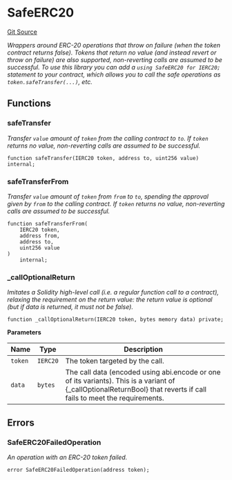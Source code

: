 # SafeERC20
[Git Source](https://github.com/moss-eth/zap/blob/d8297745ea2933770a4e56a10de9706c3d09942b/src/utils/SafeTransferERC20.sol)

*Wrappers around ERC-20 operations that throw on failure (when the token
contract returns false). Tokens that return no value (and instead revert or
throw on failure) are also supported, non-reverting calls are assumed to be
successful.
To use this library you can add a `using SafeERC20 for IERC20;` statement to
your contract,
which allows you to call the safe operations as `token.safeTransfer(...)`,
etc.*


## Functions
### safeTransfer

*Transfer `value` amount of `token` from the calling contract to
`to`. If `token` returns no value,
non-reverting calls are assumed to be successful.*


```solidity
function safeTransfer(IERC20 token, address to, uint256 value) internal;
```

### safeTransferFrom

*Transfer `value` amount of `token` from `from` to `to`, spending the
approval given by `from` to the
calling contract. If `token` returns no value, non-reverting calls are
assumed to be successful.*


```solidity
function safeTransferFrom(
    IERC20 token,
    address from,
    address to,
    uint256 value
)
    internal;
```

### _callOptionalReturn

*Imitates a Solidity high-level call (i.e. a regular function call to
a contract), relaxing the requirement
on the return value: the return value is optional (but if data is
returned, it must not be false).*


```solidity
function _callOptionalReturn(IERC20 token, bytes memory data) private;
```
**Parameters**

|Name|Type|Description|
|----|----|-----------|
|`token`|`IERC20`|The token targeted by the call.|
|`data`|`bytes`|The call data (encoded using abi.encode or one of its variants). This is a variant of {_callOptionalReturnBool} that reverts if call fails to meet the requirements.|


## Errors
### SafeERC20FailedOperation
*An operation with an ERC-20 token failed.*


```solidity
error SafeERC20FailedOperation(address token);
```


